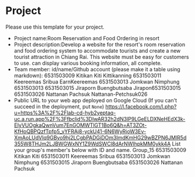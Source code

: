 Project
=============
Please use this template for your project.
- Project name:Room Reservation and Food Ordering in resort
- Project description:Develop a website for the resort's room reservation and food ordering system to accommodate tourists and create a new tourist attraction in Chiang Rai. This website must be easy for customers to use. can display various booking information, all complete.
- Team member: id/name/Github account  (please make it a table using markdown):
6531503009 Kitikan Kiti             Kittikanning
6531503011 Keereemas Sribua         EarnKeereemas
6531503013 Jomkwan Nimphung         6531503013
6531503015 Jiraporn Buengbutsaba    Jirapon6531503015
6531503026 Nattanan Pachsuk         Nattanan-Petchsuk026
- Public URL to your web app deployed on Google Cloud (If you can't succeed in the deployment, put `None`)
https://l.facebook.com/l.php?u=https%3A%2F%2Flab-cd-hyb2yeptaq-uc.a.run.app%2F%3Ffbclid%3DIwAR32h2dN3lP9LGeELDXNeHEdX3k-EIyVUOgkaQwnVum7EnGOMWTlGT1Bo6Q&h=AT3ZOt-KfHoQBPQzfTpfp5_vYFRAj8-yckU41-6N6WyRjoW3Ev-XmAoLUdVIq9GByo9hj2LCgbPADGiDOm3ImdKmHG29wBZPN6JMlR5d355W8THJm2LJBWGWxNY1Z9WdSWCl8dArNWIhpkMM0ykk4A
List your group's member's below with ID and name.
Group_15
6531503009 Kitikan Kiti
6531503011 Keereemas Sribua
6531503013 Jomkwan Nimphung
6531503015 Jiraporn Buengbutsaba
6531503026 Nattanan Pachsuk

